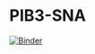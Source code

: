 # PIB3-SNA
[![Binder](https://mybinder.org/badge_logo.svg)](https://mybinder.org/v2/gh/npqbuu/PIB3-SNA/HEAD)
